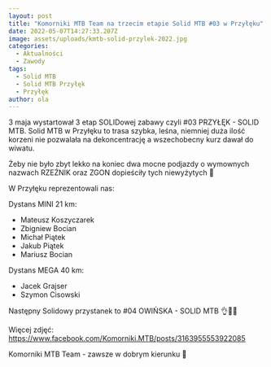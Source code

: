 ```yaml
---
layout: post
title: "Komorniki MTB Team na trzecim etapie Solid MTB #03 w Przyłęku"
date: 2022-05-07T14:27:33.207Z
image: assets/uploads/kmtb-solid-przylek-2022.jpg
categories:
  - Aktualności
  - Zawody
tags:
  - Solid MTB
  - Solid MTB Przyłęk
  - Przyłęk
author: ola
---
```

3 maja wystartował 3 etap SOLIDowej zabawy czyli #03 PRZYŁĘK - SOLID MTB. Solid MTB w Przyłęku to trasa szybka, leśna, niemniej duża ilość korzeni nie pozwalała na dekoncentrację a wszechobecny kurz dawał do wiwatu.
<!--more-->

Żeby nie było zbyt lekko na koniec dwa  mocne podjazdy o wymownych nazwach RZEŹNIK oraz ZGON dopieściły tych niewyżytych 🥵

W Przyłęku reprezentowali nas:

Dystans MINI 21 km:

* Mateusz Koszyczarek
* Zbigniew Bocian
* Michał Piątek 
* Jakub Piątek 
* Mariusz Bocian 

Dystans MEGA 40 km:

* Jacek Grajser
* Szymon Cisowski

Następny Solidowy przystanek to #04 OWIŃSKA - SOLID MTB  👌💪🔥

Więcej zdjęć: <https://www.facebook.com/Komorniki.MTB/posts/3163955553922085>

Komorniki MTB Team - zawsze w dobrym kierunku 🙂

